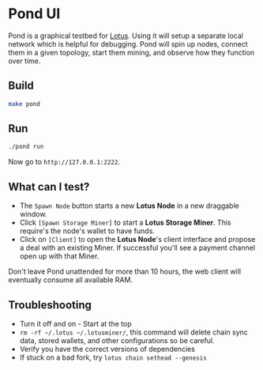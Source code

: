 # Pond UI

Pond is a graphical testbed for [Lotus](https://docs.lotu.sh). Using it will setup a separate local network which is helpful for debugging. Pond will spin up nodes, connect them in a given topology, start them mining, and observe how they function over time.

## Build

```sh
make pond
```

## Run

```sh
./pond run
```

Now go to `http://127.0.0.1:2222`.

## What can I test?

- The `Spawn Node` button starts a new **Lotus Node** in a new draggable window.
- Click `[Spawn Storage Miner]` to start a **Lotus Storage Miner**. This require's the node's wallet to have funds.
- Click on `[Client]` to open the **Lotus Node**'s client interface and propose a deal with an existing Miner. If successful you'll see a payment channel open up with that Miner.

Don't leave Pond unattended for more than 10 hours, the web client will eventually consume all available RAM.

## Troubleshooting

- Turn it off and on - Start at the top
- `rm -rf ~/.lotus ~/.lotusminer/`, this command will delete chain sync data, stored wallets, and other configurations so be careful.
- Verify you have the correct versions of dependencies
- If stuck on a bad fork, try `lotus chain sethead --genesis`
